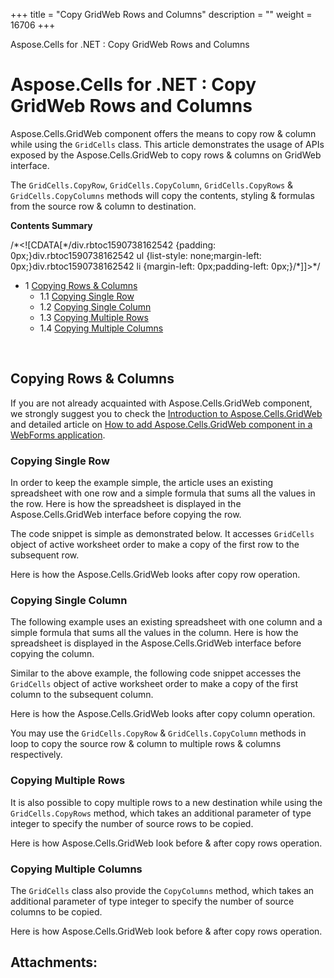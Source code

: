 +++
title = "Copy GridWeb Rows and Columns" 
description = "" 
weight = 16706 
+++

Aspose.Cells for .NET : Copy GridWeb Rows and Columns  

# Aspose.Cells for .NET : Copy GridWeb Rows and Columns


Aspose.Cells.GridWeb component offers the means to copy row & column while using the `GridCells` class. This article demonstrates the usage of APIs exposed by the Aspose.Cells.GridWeb to copy rows & columns on GridWeb interface.

The `GridCells.CopyRow`, `GridCells.CopyColumn`, `GridCells.CopyRows` & `GridCells.CopyColumns` methods will copy the contents, styling & formulas from the source row & column to destination.

**Contents Summary**

/\*<!\[CDATA\[\*/div.rbtoc1590738162542 {padding: 0px;}div.rbtoc1590738162542 ul {list-style: none;margin-left: 0px;}div.rbtoc1590738162542 li {margin-left: 0px;padding-left: 0px;}/\*\]\]>\*/

*   1 [Copying Rows & Columns](#CopyGridWebRowsandColumns-CopyingRows&Columns)
    *   1.1 [Copying Single Row](#CopyGridWebRowsandColumns-CopyingSingleRow)
    *   1.2 [Copying Single Column](#CopyGridWebRowsandColumns-CopyingSingleColumn)
    *   1.3 [Copying Multiple Rows](#CopyGridWebRowsandColumns-CopyingMultipleRows)
    *   1.4 [Copying Multiple Columns](#CopyGridWebRowsandColumns-CopyingMultipleColumns)

 

## Copying Rows & Columns

If you are not already acquainted with Aspose.Cells.GridWeb component, we strongly suggest you to check the [Introduction to Aspose.Cells.GridWeb](http://www.aspose.com/docs/display/cellsnet/Introduction+of+GridWeb) and detailed article on [How to add Aspose.Cells.GridWeb component in a WebForms application](http://www.aspose.com/docs/display/cellsnet/Creating+Control+on+a+Web+Form).

### Copying Single Row

In order to keep the example simple, the article uses an existing spreadsheet with one row and a simple formula that sums all the values in the row. Here is how the spreadsheet is displayed in the Aspose.Cells.GridWeb interface before copying the row.


The code snippet is simple as demonstrated below. It accesses `GridCells` object of active worksheet order to make a copy of the first row to the subsequent row.

  
Here is how the Aspose.Cells.GridWeb looks after copy row operation.


### Copying Single Column

The following example uses an existing spreadsheet with one column and a simple formula that sums all the values in the column. Here is how the spreadsheet is displayed in the Aspose.Cells.GridWeb interface before copying the column.


Similar to the above example, the following code snippet accesses the `GridCells` object of active worksheet order to make a copy of the first column to the subsequent column.

Here is how the Aspose.Cells.GridWeb looks after copy column operation.


You may use the `GridCells.CopyRow` & `GridCells.CopyColumn` methods in loop to copy the source row & column to multiple rows & columns respectively.

### Copying Multiple Rows

It is also possible to copy multiple rows to a new destination while using the `GridCells.CopyRows` method, which takes an additional parameter of type integer to specify the number of source rows to be copied.

Here is how Aspose.Cells.GridWeb look before & after copy rows operation.



### Copying Multiple Columns

The `GridCells` class also provide the `CopyColumns` method, which takes an additional parameter of type integer to specify the number of source columns to be copied.

Here is how Aspose.Cells.GridWeb look before & after copy rows operation.



## Attachments:


